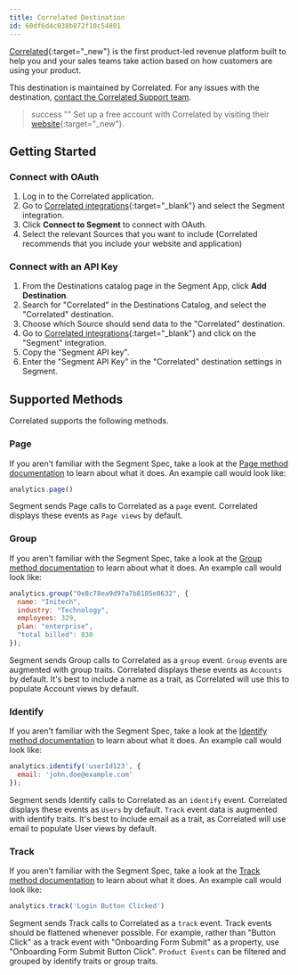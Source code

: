 ```yaml
---
title: Correlated Destination
id: 60df6d4c038b872f10c54801
---
```


[Correlated](https://www.getcorrelated.com/?utm_source=segmentio&utm_medium=docs&utm_campaign=partners){:target="_new"} is the first product-led revenue platform built to help you and your sales teams take action based on how customers are using your product.

This destination is maintained by Correlated. For any issues with the destination, [contact the Correlated Support team](mailto:support@getcorrelated.com).

> success ""
> Set up a free account with Correlated by visiting their [website](https://www.getcorrelated.com/get-started){:target="_new"}.

## Getting Started

### Connect with OAuth
1. Log in to the Correlated application. 
2. Go to [Correlated integrations](https://app.getcorrelated.com/integrations){:target="_blank"} and select the Segment integration.
3. Click **Connect to Segment** to connect with OAuth. 
4. Select the relevant Sources that you want to include (Correlated recommends that you include your website and application)

### Connect with an API Key
1. From the Destinations catalog page in the Segment App, click **Add Destination**.
2. Search for "Correlated" in the Destinations Catalog, and select the "Correlated" destination.
3. Choose which Source should send data to the "Correlated" destination.
4. Go to [Correlated integrations](https://app.getcorrelated.com/integrations){:target="_blank"} and click on the "Segment" integration.
5. Copy the "Segment API key".
6. Enter the "Segment API Key" in the "Correlated" destination settings in Segment.

## Supported Methods

Correlated supports the following methods. 

### Page

If you aren't familiar with the Segment Spec, take a look at the [Page method documentation](/docs/connections/spec/page/) to learn about what it does. An example call would look like:

```js
analytics.page()
```

Segment sends Page calls to Correlated as a `page` event. Correlated displays these events as `Page views` by default. 


### Group

If you aren't familiar with the Segment Spec, take a look at the [Group method documentation](/docs/connections/spec/group/) to learn about what it does. An example call would look like:
```js
analytics.group("0e8c78ea9d97a7b8185e8632", {
  name: "Initech",
  industry: "Technology",
  employees: 329,
  plan: "enterprise",
  "total billed": 830
});
```

Segment sends Group calls to Correlated as a `group` event. `Group` events are augmented with group traits. Correlated displays these events as `Accounts` by default. It's best to include a name as a trait, as Correlated will use this to populate Account views by default.

### Identify

If you aren't familiar with the Segment Spec, take a look at the [Identify method documentation](/docs/connections/spec/identify/) to learn about what it does. An example call would look like:

```js
analytics.identify('userId123', {
  email: 'john.doe@example.com'
});
```

Segment sends Identify calls to Correlated as an `identify` event. Correlated displays these events as `Users` by default. `Track` event data is augmented with identify traits. It's best to include email as a trait, as Correlated will use email to populate User views by default. 

### Track

If you aren't familiar with the Segment Spec, take a look at the [Track method documentation](/docs/connections/spec/track/) to learn about what it does. An example call would look like:

```js
analytics.track('Login Button Clicked')
```

Segment sends Track calls to Correlated as a `track` event. Track events should be flattened whenever possible. For example, rather than "Button Click" as a track event with "Onboarding Form Submit" as a property, use "Onboarding Form Submit Button Click". `Product Events` can be filtered and grouped by identify traits or group traits. 
